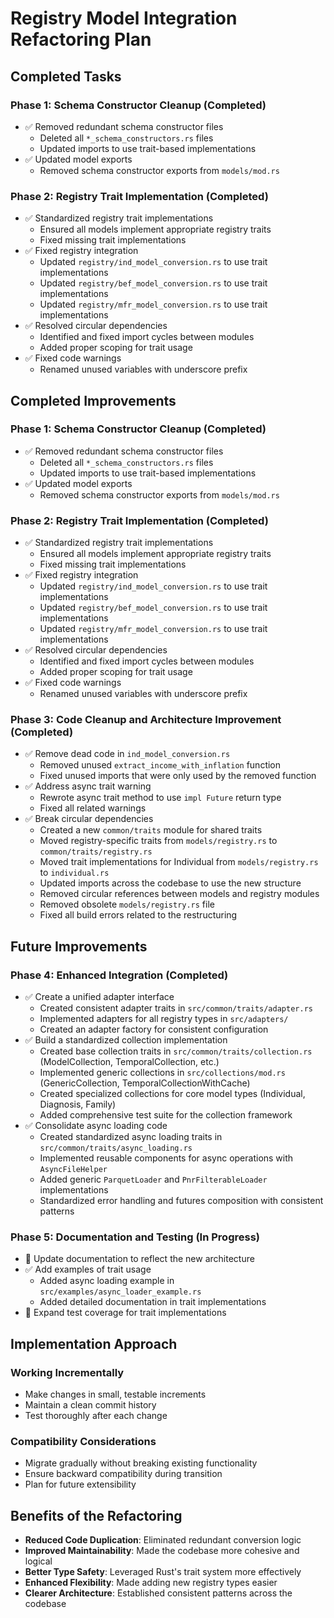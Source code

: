 # Registry Model Integration Refactoring Plan

## Completed Tasks

### Phase 1: Schema Constructor Cleanup (Completed)
- ✅ Removed redundant schema constructor files
  - Deleted all `*_schema_constructors.rs` files
  - Updated imports to use trait-based implementations
- ✅ Updated model exports
  - Removed schema constructor exports from `models/mod.rs`

### Phase 2: Registry Trait Implementation (Completed)
- ✅ Standardized registry trait implementations
  - Ensured all models implement appropriate registry traits
  - Fixed missing trait implementations
- ✅ Fixed registry integration
  - Updated `registry/ind_model_conversion.rs` to use trait implementations
  - Updated `registry/bef_model_conversion.rs` to use trait implementations
  - Updated `registry/mfr_model_conversion.rs` to use trait implementations
- ✅ Resolved circular dependencies
  - Identified and fixed import cycles between modules
  - Added proper scoping for trait usage
- ✅ Fixed code warnings
  - Renamed unused variables with underscore prefix

## Completed Improvements

### Phase 1: Schema Constructor Cleanup (Completed)
- ✅ Removed redundant schema constructor files
  - Deleted all `*_schema_constructors.rs` files
  - Updated imports to use trait-based implementations
- ✅ Updated model exports
  - Removed schema constructor exports from `models/mod.rs`

### Phase 2: Registry Trait Implementation (Completed)
- ✅ Standardized registry trait implementations
  - Ensured all models implement appropriate registry traits
  - Fixed missing trait implementations
- ✅ Fixed registry integration
  - Updated `registry/ind_model_conversion.rs` to use trait implementations
  - Updated `registry/bef_model_conversion.rs` to use trait implementations
  - Updated `registry/mfr_model_conversion.rs` to use trait implementations
- ✅ Resolved circular dependencies
  - Identified and fixed import cycles between modules
  - Added proper scoping for trait usage
- ✅ Fixed code warnings
  - Renamed unused variables with underscore prefix

### Phase 3: Code Cleanup and Architecture Improvement (Completed)
- ✅ Remove dead code in `ind_model_conversion.rs`
  - Removed unused `extract_income_with_inflation` function
  - Fixed unused imports that were only used by the removed function
- ✅ Address async trait warning
  - Rewrote async trait method to use `impl Future` return type
  - Fixed all related warnings
- ✅ Break circular dependencies
  - Created a new `common/traits` module for shared traits
  - Moved registry-specific traits from `models/registry.rs` to `common/traits/registry.rs` 
  - Moved trait implementations for Individual from `models/registry.rs` to `individual.rs`
  - Updated imports across the codebase to use the new structure
  - Removed circular references between models and registry modules
  - Removed obsolete `models/registry.rs` file
  - Fixed all build errors related to the restructuring

## Future Improvements

### Phase 4: Enhanced Integration (Completed)
- ✅ Create a unified adapter interface
  - Created consistent adapter traits in `src/common/traits/adapter.rs`
  - Implemented adapters for all registry types in `src/adapters/`
  - Created an adapter factory for consistent configuration
- ✅ Build a standardized collection implementation
  - Created base collection traits in `src/common/traits/collection.rs` (ModelCollection, TemporalCollection, etc.)
  - Implemented generic collections in `src/collections/mod.rs` (GenericCollection, TemporalCollectionWithCache)
  - Created specialized collections for core model types (Individual, Diagnosis, Family)
  - Added comprehensive test suite for the collection framework
- ✅ Consolidate async loading code
  - Created standardized async loading traits in `src/common/traits/async_loading.rs`
  - Implemented reusable components for async operations with `AsyncFileHelper`
  - Added generic `ParquetLoader` and `PnrFilterableLoader` implementations
  - Standardized error handling and futures composition with consistent patterns

### Phase 5: Documentation and Testing (In Progress)
- 📝 Update documentation to reflect the new architecture
- ✅ Add examples of trait usage
  - Added async loading example in `src/examples/async_loader_example.rs`
  - Added detailed documentation in trait implementations
- 📝 Expand test coverage for trait implementations

## Implementation Approach

### Working Incrementally
- Make changes in small, testable increments
- Maintain a clean commit history
- Test thoroughly after each change

### Compatibility Considerations
- Migrate gradually without breaking existing functionality
- Ensure backward compatibility during transition
- Plan for future extensibility

## Benefits of the Refactoring

- **Reduced Code Duplication**: Eliminated redundant conversion logic
- **Improved Maintainability**: Made the codebase more cohesive and logical
- **Better Type Safety**: Leveraged Rust's trait system more effectively
- **Enhanced Flexibility**: Made adding new registry types easier
- **Clearer Architecture**: Established consistent patterns across the codebase